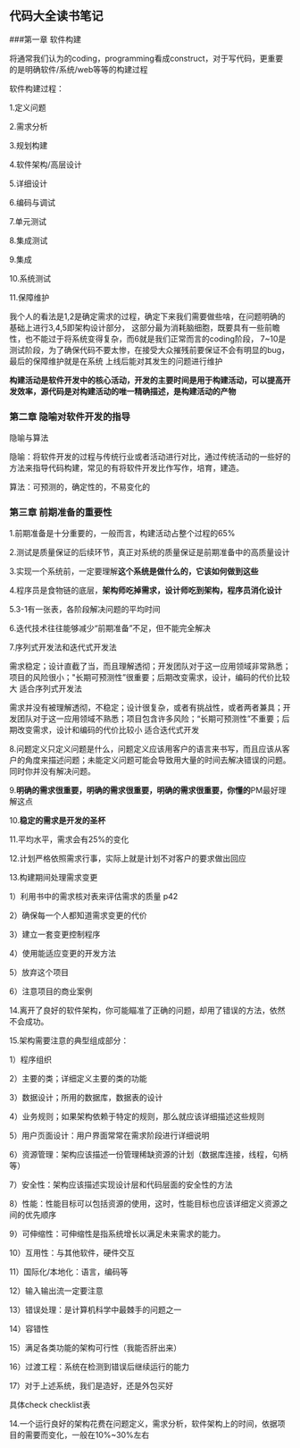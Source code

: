 ## 代码大全读书笔记

###第一章 软件构建

将通常我们认为的coding，programming看成construct，对于写代码，更重要的是明确软件/系统/web等等的构建过程

软件构建过程：

1.定义问题

2.需求分析

3.规划构建

4.软件架构/高层设计

5.详细设计

6.编码与调试

7.单元测试

8.集成测试

9.集成

10.系统测试

11.保障维护

我个人的看法是1,2是确定需求的过程，确定下来我们需要做些啥，在问题明确的基础上进行3,4,5即架构设计部分，
这部分最为消耗脑细胞，既要具有一些前瞻性，也不能过于将系统变得复杂，而6就是我们正常而言的coding阶段，
7~10是测试阶段，为了确保代码不要太惨，在接受大众摧残前要保证不会有明显的bug，最后的保障维护就是在系统
上线后能对其发生的问题进行维护

**构建活动是软件开发中的核心活动，开发的主要时间是用于构建活动，可以提高开发效率，源代码是对构建活动的唯一精确描述，是构建活动的产物**

### 第二章 隐喻对软件开发的指导

隐喻与算法

隐喻：将软件开发的过程与传统行业或者活动进行对比，通过传统活动的一些好的方法来指导代码构建，常见的有将软件开发比作写作，培育，建造。

算法：可预测的，确定性的，不易变化的

### 第三章 前期准备的重要性

1.前期准备是十分重要的，一般而言，构建活动占整个过程的65%

2.测试是质量保证的后续环节，真正对系统的质量保证是前期准备中的高质量设计

3.实现一个系统前，一定要理解**这个系统是做什么的，它该如何做到这些**

4.程序员是食物链的底层，**架构师吃掉需求，设计师吃到架构，程序员消化设计**

5.3-1有一张表，各阶段解决问题的平均时间

6.迭代技术往往能够减少“前期准备”不足，但不能完全解决

7.序列式开发法和迭代式开发法

需求稳定；设计直截了当，而且理解透彻；开发团队对于这一应用领域非常熟悉；项目的风险很小；"长期可预测性”很重要；后期改变需求，设计，编码的代价比较大 适合序列式开发法

需求并没有被理解透彻，不稳定；设计很复杂，或者有挑战性，或者两者兼具；开发团队对于这一应用领域不熟悉；项目包含许多风险；“长期可预测性”不重要；后期改变需求，设计和编码的代价比较小 适合迭代式开发

8.问题定义只定义问题是什么，问题定义应该用客户的语言来书写，而且应该从客户的角度来描述问题；未能定义问题可能会导致用大量的时间去解决错误的问题。同时你并没有解决问题。

9.**明确的需求很重要，明确的需求很重要，明确的需求很重要，你懂的**PM最好理解这点

10.**稳定的需求是开发的圣杯**

11.平均水平，需求会有25%的变化

12.计划严格依照需求行事，实际上就是计划不对客户的要求做出回应

13.构建期间处理需求变更

1）利用书中的需求核对表来评估需求的质量 p42

2）确保每一个人都知道需求变更的代价

3）建立一套变更控制程序

4）使用能适应变更的开发方法

5）放弃这个项目

6）注意项目的商业案例

14.离开了良好的软件架构，你可能瞄准了正确的问题，却用了错误的方法，依然不会成功。

15.架构需要注意的典型组成部分：

1）程序组织

2）主要的类；详细定义主要的类的功能

3）数据设计；所用的数据库，数据表的设计

4）业务规则；如果架构依赖于特定的规则，那么就应该详细描述这些规则

5）用户页面设计：用户界面常常在需求阶段进行详细说明

6）资源管理：架构应该描述一份管理稀缺资源的计划（数据库连接，线程，句柄等）

7）安全性：架构应该描述实现设计层和代码层面的安全性的方法

8）性能：性能目标可以包括资源的使用，这时，性能目标也应该详细定义资源之间的优先顺序

9）可伸缩性：可伸缩性是指系统增长以满足未来需求的能力。

10）互用性：与其他软件，硬件交互

11）国际化/本地化：语言，编码等

12）输入输出流一定要注意

13）错误处理：是计算机科学中最棘手的问题之一

14）容错性

15）满足各类功能的架构可行性（我能否肝出来）

16）过渡工程：系统在检测到错误后继续运行的能力

17）对于上述系统，我们是造好，还是外包买好

具体check checklist表

14.一个运行良好的架构花费在问题定义，需求分析，软件架构上的时间，依据项目的需要而变化，一般在10%~30%左右
